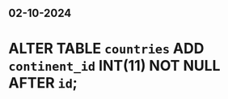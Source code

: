 02-10-2024
-------------------
# ALTER TABLE `countries` ADD `continent_id` INT(11) NOT NULL AFTER `id`;